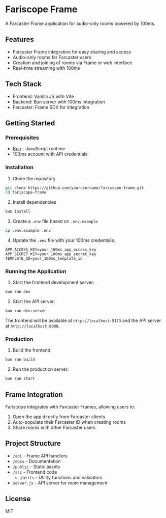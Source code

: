 # Fariscope Frame

A Farcaster Frame application for audio-only rooms powered by 100ms.

## Features

- Farcaster Frame integration for easy sharing and access
- Audio-only rooms for Farcaster users
- Creation and joining of rooms via Frame or web interface
- Real-time streaming with 100ms

## Tech Stack

- Frontend: Vanilla JS with Vite
- Backend: Bun server with 100ms integration
- Farcaster: Frame SDK for integration

## Getting Started

### Prerequisites

- [Bun](https://bun.sh/) - JavaScript runtime
- 100ms account with API credentials

### Installation

1. Clone the repository
```bash
git clone https://github.com/yourusername/fariscope-frame.git
cd fariscope-frame
```

2. Install dependencies
```bash
bun install
```

3. Create a `.env` file based on `.env.example`
```bash
cp .env.example .env
```

4. Update the `.env` file with your 100ms credentials:
```
APP_ACCESS_KEY=your_100ms_app_access_key
APP_SECRET_KEY=your_100ms_app_secret_key
TEMPLATE_ID=your_100ms_template_id
```

### Running the Application

1. Start the frontend development server:
```bash
bun run dev
```

2. Start the API server:
```bash
bun run dev:server
```

The frontend will be available at `http://localhost:5173` and the API server at `http://localhost:8000`.

### Production

1. Build the frontend:
```bash
bun run build
```

2. Run the production server:
```bash
bun run start
```

## Frame Integration

Fariscope integrates with Farcaster Frames, allowing users to:

1. Open the app directly from Farcaster clients
2. Auto-populate their Farcaster ID when creating rooms
3. Share rooms with other Farcaster users

## Project Structure

- `/api` - Frame API handlers
- `/docs` - Documentation
- `/public` - Static assets
- `/src` - Frontend code
  - `/utils` - Utility functions and validators
- `server.js` - API server for room management

## License

MIT